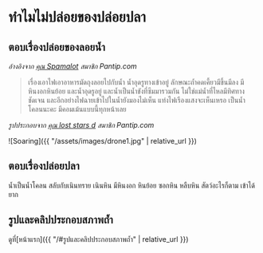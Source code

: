 ---
---

# ทำไมไม่ปล่อยของปล่อยปลา

## ตอบเรื่องปล่อยของลอยน้ำ

_อ้างอิงจาก [คุณ Spamalot](https://pantip.com/topic/37803852/comment2170) สมาชิก Pantip.com_

> เรื่องเอาไฟเอาอาหารมัดถุงลอยไปกับน้ำ น้ำอุดรูทางเข้าอยู่ ลักษณะถ้ำคดเคี้ยวมีขึ้นมีลง มีหินงอกหินย้อย และน้ำอุดรูอยู่ และน้ำเป็นน้ำขังที่ซึมมารวมกัน ไม่ใช่แม่น้ำที่ไหลมีทิศทางชัดเจน และอีกอย่างไฟฉายเข้าไปในน้ำยังมองไม่เห็น แท่งไฟเรืองแสงจะเห็นเหรอ เป็นน้ำโคลนนะคะ มีคอมเม้นแบบนี้ทุกหน้าเลย

_รูปประกอบจาก [คุณ lost stars d](https://pantip.com/topic/37803852/comment3304) สมาชิก Pantip.com_

![Soaring]({{ "/assets/images/drone1.jpg" | relative_url }})

## ตอบเรื่องปล่อยปลา

น้ำเป็นน้ำโคลน สลับกับเนินทราย เนินหิน มีหินงอก หินย้อย ซอกหิน หลืบหิน
สัตว์อะไรก็ตาม เข้าได้ยาก

## รูปและคลิปประกอบสภาพถ้ำ

ดูที่[หน้าแรก]({{ "/#รูปและคลิปประกอบสภาพถ้ำ" | relative_url }})

